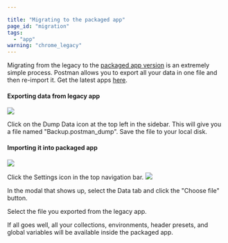 ```yaml
---

title: "Migrating to the packaged app"
page_id: "migration"
tags: 
  - "app"
warning: "chrome_legacy"
---
```


Migrating from the legacy to the [packaged app version](https://www.getpostman.com/apps) is an extremely simple process.
Postman allows you to export all your data in one file and then re-import it. Get the latest apps [here](https://www.getpostman.com/apps).

#### Exporting data from legacy app
![](https://www.getpostman.com/img/v1/docs/source/mig-1.png)

Click on the Dump Data icon at the top left in the sidebar. This will give you a file named "Backup.postman\_dump". Save the file to your local disk.

#### Importing it into packaged app
![](https://www.getpostman.com/img/v1/docs/source/mig-3.png)

Click the Settings icon in the top navigation bar.
![](https://www.getpostman.com/img/v1/docs/source/mig-2.png)

In the modal that shows up, select the Data tab and click the "Choose file" button.

Select the file you exported from the legacy app.

If all goes well, all your collections, environments, header presets, and global variables will be available
inside the packaged app.
